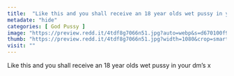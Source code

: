 ```yaml
---
title:  "Like this and you shall receive an 18 year olds wet pussy in your dm’s x"
metadate: "hide"
categories: [ God Pussy ]
image: "https://preview.redd.it/4tdf8g7066n51.jpg?auto=webp&s=d670100f909418fc0293bd41767c1ecf441cb89b"
thumb: "https://preview.redd.it/4tdf8g7066n51.jpg?width=1080&crop=smart&auto=webp&s=ddf6df9d5863a0c285232973cbc49d205936137e"
visit: ""
---
```

Like this and you shall receive an 18 year olds wet pussy in your dm’s x
